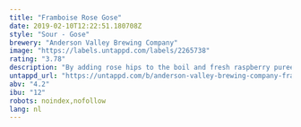 ```yaml
---
title: "Framboise Rose Gose"
date: 2019-02-10T12:22:51.180708Z
style: "Sour - Gose"
brewery: "Anderson Valley Brewing Company"
image: "https://labels.untappd.com/labels/2265738"
rating: "3.78"
description: "By adding rose hips to the boil and fresh raspberry puree at the end of fermentation, this kettle-soured beer is a mélange of flavors and aromas. With a light ruby hue, subtle raspberry fruit notes greet the nose and fall soft on the palate; tangy, hibiscus-like flavors mingle with the salty tartness of gose to create a uniquely complex and refreshing drinking experience."
untappd_url: "https://untappd.com/b/anderson-valley-brewing-company-framboise-rose-gose/2265738"
abv: "4.2"
ibu: "12"
robots: noindex,nofollow
lang: nl
---
```

